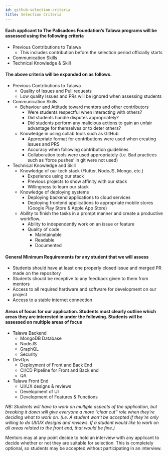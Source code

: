 ```yaml
---
id: github-selection-criteria
title: Selection Criteria
---
```



#### Each applicant to The Palisadoes Foundation’s Talawa programs will be assessed using the following criteria

- Previous Contributions to Talawa
    - This includes contribution before the selection period officially starts
- Communication Skills
- Technical Knowledge & Skill

#### The above criteria will be expanded on as follows.

- Previous Contributions to Talawa
    - Quality of Issues and Pull requests
    - Low quality Issues and PRs will be ignored when assessing students
- Communication Skills
    - Behaviour and Attitude toward mentors and other contributors
        - Were students respectful when interacting with others?
        - Did students handle disputes appropriately?
        - Did students perform any malicious actions to gain an unfair advantage for themselves or to deter others?
    - Knowledge in using collab tools such as GitHub
        - Appropriate format for contributions were used when creating issues and PRS
        - Accuracy when following contribution guidelines
        - Collaboration tools were used appropriately (i.e. Bad practices such as ‘force pushes’ in git were not used)
- Technical Knowledge and Skill
    - Knowledge of our tech stack (Flutter, NodeJS, Mongo, etc.)
        - Experience using our stack
        - Previous projects to show affinity with our stack
        - Willingness to learn our stack
    - Knowledge of deploying systems
        - Deploying backend applications to cloud services
        - Deploying frontend applications to appropriate mobile stores (Google Play Store & Apple App Store)
    - Ability to finish the tasks in a prompt manner and create a productive workflow.
        - Ability to independently work on an issue or feature
        - Quality of code
            - Maintainable
            - Readable
            - Documented

#### General Minimum Requirements for any student that we will assess

- Students should have at least one properly closed issue and merged PR made on the repository
- Students should be receptive to any feedback given to them from mentors
- Access to all required hardware and software for development on our project
- Access to a stable internet connection

#### Areas of focus for our application. Students must clearly outline which areas they are interested in under the following. Students will be assessed on multiple areas of focus

- Talawa Backend
    - MongoDB Database
    - NodeJS
    - GraphQL
    - Security
- DevOps
    - Deployment of Front and Back End
    - CI/CD Pipeline for Front and Back end
    - QA
- Talawa Front End
    - UI/UX designs & reviews
    - Development of UI
    - Development of Features & Functions

_NB: Students will have to work on multiple aspects of the application, but breaking it down will give everyone a more “clear cut” role when they’re deciding what to work on. (i.e. A student won’t be accepted if they're only willing to do UI/UX designs and reviews. If a student would like to work on all areas related to the front end, that would be fine.)_

Mentors may at any point decide to hold an interview with any applicant to decide whether or not they are suitable for selection. This is completely optional, so students may be accepted without participating in an interview.
